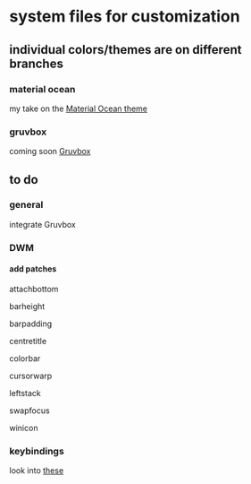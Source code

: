 # system files for customization

## individual colors/themes are on different branches

### material ocean

my take on the [Material Ocean theme](https://github.com/material-ocean/Material-Ocean)

### gruvbox

coming soon [Gruvbox](https://github.com/morhetz/gruvbox)

## to do

### general

integrate Gruvbox

### DWM

#### add patches

attachbottom

barheight

barpadding

centretitle

colorbar

cursorwarp

leftstack

swapfocus

winicon

### keybindings

look into [these](https://wiki.archlinux.org/title/Keyboard_shortcuts)
